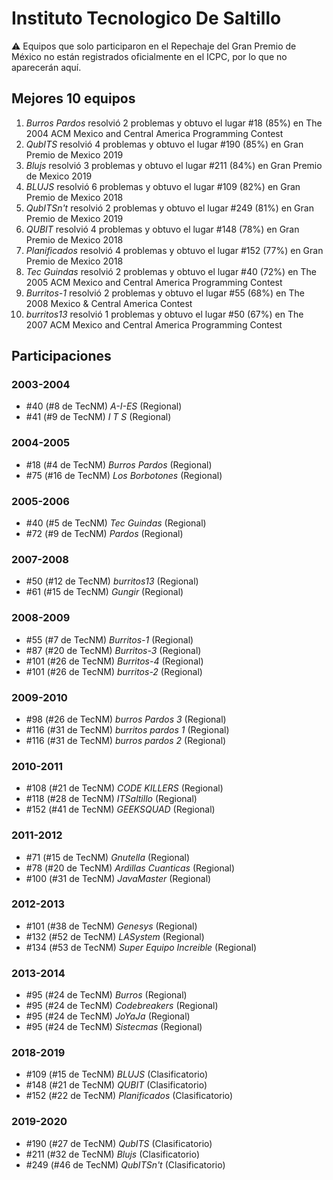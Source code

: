 # Instituto Tecnologico De Saltillo

:warning: Equipos que solo participaron en el Repechaje del Gran Premio de México no están registrados oficialmente en el ICPC, por lo que no aparecerán aquí.

## Mejores 10 equipos

1. _Burros Pardos_ resolvió 2 problemas y obtuvo el lugar #18 (85%) en The 2004 ACM Mexico and Central America Programming Contest
1. _QubITS_ resolvió 4 problemas y obtuvo el lugar #190 (85%) en Gran Premio de Mexico 2019
1. _Blujs_ resolvió 3 problemas y obtuvo el lugar #211 (84%) en Gran Premio de Mexico 2019
1. _BLUJS_ resolvió 6 problemas y obtuvo el lugar #109 (82%) en Gran Premio de Mexico 2018
1. _QubITSn't_ resolvió 2 problemas y obtuvo el lugar #249 (81%) en Gran Premio de Mexico 2019
1. _QUBIT_ resolvió 4 problemas y obtuvo el lugar #148 (78%) en Gran Premio de Mexico 2018
1. _Planificados_ resolvió 4 problemas y obtuvo el lugar #152 (77%) en Gran Premio de Mexico 2018
1. _Tec Guindas_ resolvió 2 problemas y obtuvo el lugar #40 (72%) en The 2005 ACM Mexico and Central America Programming Contest
1. _Burritos-1_ resolvió 2 problemas y obtuvo el lugar #55 (68%) en The 2008 Mexico & Central America Contest
1. _burritos13_ resolvió 1 problemas y obtuvo el lugar #50 (67%) en The 2007 ACM Mexico and Central America Programming Contest

## Participaciones

### 2003-2004

- #40 (#8 de TecNM) _A-I-ES_ (Regional)
- #41 (#9 de TecNM) _I T S_ (Regional)

### 2004-2005

- #18 (#4 de TecNM) _Burros Pardos_ (Regional)
- #75 (#16 de TecNM) _Los Borbotones_ (Regional)

### 2005-2006

- #40 (#5 de TecNM) _Tec Guindas_ (Regional)
- #72 (#9 de TecNM) _Pardos_ (Regional)

### 2007-2008

- #50 (#12 de TecNM) _burritos13_ (Regional)
- #61 (#15 de TecNM) _Gungir_ (Regional)

### 2008-2009

- #55 (#7 de TecNM) _Burritos-1_ (Regional)
- #87 (#20 de TecNM) _Burritos-3_ (Regional)
- #101 (#26 de TecNM) _Burritos-4_ (Regional)
- #101 (#26 de TecNM) _burritos-2_ (Regional)

### 2009-2010

- #98 (#26 de TecNM) _burros Pardos 3_ (Regional)
- #116 (#31 de TecNM) _burritos pardos 1_ (Regional)
- #116 (#31 de TecNM) _burros pardos 2_ (Regional)

### 2010-2011

- #108 (#21 de TecNM) _CODE KILLERS_ (Regional)
- #118 (#28 de TecNM) _ITSaltillo_ (Regional)
- #152 (#41 de TecNM) _GEEKSQUAD_ (Regional)

### 2011-2012

- #71 (#15 de TecNM) _Gnutella_ (Regional)
- #78 (#20 de TecNM) _Ardillas Cuanticas_ (Regional)
- #100 (#31 de TecNM) _JavaMaster_ (Regional)

### 2012-2013

- #101 (#38 de TecNM) _Genesys_ (Regional)
- #132 (#52 de TecNM) _LASystem_ (Regional)
- #134 (#53 de TecNM) _Super Equipo Increible_ (Regional)

### 2013-2014

- #95 (#24 de TecNM) _Burros_ (Regional)
- #95 (#24 de TecNM) _Codebreakers_ (Regional)
- #95 (#24 de TecNM) _JoYaJa_ (Regional)
- #95 (#24 de TecNM) _Sistecmas_ (Regional)

### 2018-2019

- #109 (#15 de TecNM) _BLUJS_ (Clasificatorio)
- #148 (#21 de TecNM) _QUBIT_ (Clasificatorio)
- #152 (#22 de TecNM) _Planificados_ (Clasificatorio)

### 2019-2020

- #190 (#27 de TecNM) _QubITS_ (Clasificatorio)
- #211 (#32 de TecNM) _Blujs_ (Clasificatorio)
- #249 (#46 de TecNM) _QubITSn't_ (Clasificatorio)



